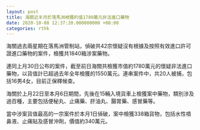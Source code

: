 ```yaml
---
layout: post
title: 海關近半月於落馬洲檢獲約值1780萬元非法進口藥物
date: 2020-10-08 12:37:20.000000000 +08:00
categories: rthk
---
```


海關過去兩星期在落馬洲管制站，偵破共42宗懷疑沒有根據及按照有效進口許可證進口藥物的案件，檢獲共1840箱涉案藥物。

連同上月30日公布的案件，截至前日海關共檢獲市值約1780萬元的懷疑非法進口藥物，以貨值計已超過去年全年檢獲的1550萬元。連串案件中，共20人被捕，包括16男4女，目前正保釋候查。

海關於上月22日至本月6日期間，先後在15輛入境貨車上檢獲案中藥物，類別涉及過百種，主要包括便秘丸、止痛藥、肝油丸、腸胃藥、感冒藥等。

當中涉案貨值最高的一宗案件於本月1日偵破，案中檢獲338箱貨物，包括水性噴鼻液、止痛貼及感冒沖劑，價值約340萬元。
